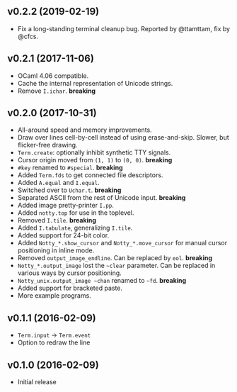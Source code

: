 ## v0.2.2 (2019-02-19)

* Fix a long-standing terminal cleanup bug. Reported by @ttamttam, fix by @cfcs.

## v0.2.1 (2017-11-06)

* OCaml 4.06 compatible.
* Cache the internal representation of Unicode strings.
* Remove `I.ichar`. **breaking**

## v0.2.0 (2017-10-31)

* All-around speed and memory improvements.
* Draw over lines cell-by-cell instead of using erase-and-skip.
  Slower, but flicker-free drawing.
* `Term.create`: optionally inhibit synthetic TTY signals.
* Cursor origin moved from `(1, 1)` to `(0, 0)`. **breaking**
* `#key` renamed to `#special`. **breaking**
* Added `Term.fds` to get connected file descriptors.
* Added `A.equal` and `I.equal`.
* Switched over to `Uchar.t`. **breaking**
* Separated ASCII from the rest of Unicode input. **breaking**
* Added image pretty-printer `I.pp`.
* Added `notty.top` for use in the toplevel.
* Removed `I.tile`. **breaking**
* Added `I.tabulate`, generalizing `I.tile`.
* Added support for 24-bit color.
* Added `Notty_*.show_cursor` and `Notty_*.move_cursor` for manual cursor
  positioning in inline mode.
* Removed `output_image_endline`. Can be replaced by `eol`. **breaking**
* `Notty_*.output_image` lost the `~clear` parameter. Can be replaced in various
  ways by cursor positioning.
* `Notty_unix.output_image ~chan` renamed to `~fd`. **breaking**
* Added support for bracketed paste.
* More example programs.

## v0.1.1 (2016-02-09)
* `Term.input` -> `Term.event`
* Option to redraw the line

## v0.1.0 (2016-02-09)
* Initial release
